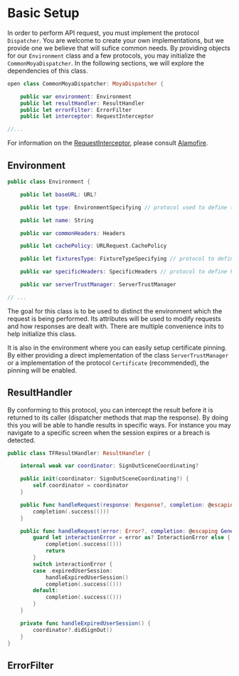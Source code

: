 # Basic Setup

In order to perform API request, you must implement the protocol `Dispatcher`. You are welcome to create your own implementations, but we provide one we believe that will sufice common needs. By providing objects for our `Environment` class and a few protocols, you may initialize the `CommonMoyaDispatcher`. In the following sections, we will explore the dependencies of this class. 

```swift
open class CommonMoyaDispatcher: MoyaDispatcher {

    public var environment: Environment
    public let resultHandler: ResultHandler
    public let errorFilter: ErrorFilter
    public let interceptor: RequestInterceptor

//...
```

For information on the [RequestInterceptor](https://github.com/Alamofire/Alamofire/blob/master/Source/RequestInterceptor.swift), please consult [Alamofire](https://github.com/Alamofire/Alamofire).

## Environment

```swift
public class Environment {

    public let baseURL: URL?

    public let type: EnvironmentSpecifying // protocol used to define the environment (development, production, store..)

    public let name: String

    public var commonHeaders: Headers

    public let cachePolicy: URLRequest.CachePolicy

    public let fixturesType: FixtureTypeSpecifying // protocol to define how data is simulated

    public var specificHeaders: SpecificHeaders // protocol to define headers to specific group of endpoints

    public var serverTrustManager: ServerTrustManager

// ...
```

The goal for this class is to be used to distinct the environment which the request is being performed. Its attributes will be used to modify requests and how responses are dealt with. There are multiple convenience inits to help initialize this class.

It is also in the environment where you can easily setup certificate pinning. By either providing a direct implementation of the class `ServerTrustManager` or a implementation of the protocol `Certificate` (recommended), the pinning will be enabled. 

## ResultHandler

By conforming to this protocol, you can intercept the result before it is returned to its caller (dispatcher methods that map the response). By doing this you will be able to handle results in specific ways. For instance you may navigate to a specific screen when the session expires or a breach is detected.

```swift
public class TFResultHandler: ResultHandler {

    internal weak var coordinator: SignOutSceneCoordinating?

    public init(coordinator: SignOutSceneCoordinating?) {
        self.coordinator = coordinator
    }

    public func handleRequest(response: Response?, completion: @escaping GenericCompletion<Void>) {
        completion(.success(()))
    }

    public func handleRequest(error: Error?, completion: @escaping GenericCompletion<Void>) {
        guard let interactionError = error as? InteractionError else {
            completion(.success(()))
            return
        }
        switch interactionError {
        case .expiredUserSession:
            handleExpiredUserSession()
            completion(.success(()))
        default:
            completion(.success(()))
        }
    }

    private func handleExpiredUserSession() {
        coordinator?.didSignOut()
    }
}
```
## ErrorFilter
